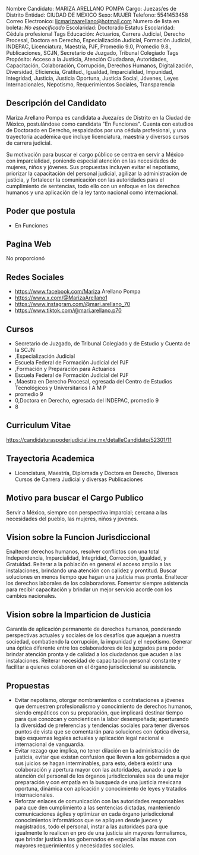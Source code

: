 Nombre Candidato: MARIZA ARELLANO POMPA
Cargo: Juezas/es de Distrito
Entidad: CIUDAD DE MEXICO
Sexo: MUJER
Telefono: 5541453458
Correo Electronico: licmarizaarellano@hotmail.com
Numero de lista en boleta: *No especificado*
Escolaridad: Doctorado
Estatus Escolaridad: Cédula profesional
Tags Educación: Actuarios, Carrera Judicial, Derecho Procesal, Doctora en Derecho, Especialización Judicial, Formación Judicial, INDEPAC, Licenciatura, Maestría, PJF, Promedio 9.0, Promedio 9.8., Publicaciones, SCJN, Secretario de Juzgado, Tribunal Colegiado
Tags Propósito: Acceso a la Justicia, Atención Ciudadana, Autoridades, Capacitación, Colaboración, Corrupción, Derechos Humanos, Digitalización, Diversidad, Eficiencia, Gratitud., Igualdad, Imparcialidad, Impunidad, Integridad, Justicia, Justicia Oportuna, Justicia Social, Jóvenes, Leyes Internacionales, Nepotismo, Requerimientos Sociales, Transparencia


## Descripción del Candidato 

Mariza Arellano Pompa es candidata a Jueza/es de Distrito en la Ciudad de México, postulándose como candidata "En Funciones". Cuenta con estudios de Doctorado en Derecho, respaldados por una cédula profesional, y una trayectoria académica que incluye licenciatura, maestría y diversos cursos de carrera judicial.

Su motivación para buscar el cargo público se centra en servir a México con imparcialidad, poniendo especial atención en las necesidades de mujeres, niños y jóvenes. Sus propuestas incluyen evitar el nepotismo, priorizar la capacitación del personal judicial, agilizar la administración de justicia, y fortalecer la comunicación con las autoridades para el cumplimiento de sentencias, todo ello con un enfoque en los derechos humanos y una aplicación de la ley tanto nacional como internacional.


## Poder que postula

- En Funciones


## Pagina Web

No proporcionó


## Redes Sociales

- https://www.facebook.com/Mariza Arellano Pompa
- https://www.x.com/@MarizaArellano1
- https://www.instagram.com/@mari.arellano_70
- https://www.tiktok.com/@mari.arellano.p70


## Cursos

- Secretario de Juzgado, de Tribunal Colegiado y de Estudio y Cuenta de la SCJN
- ,Especialización Judicial
- Escuela Federal de Formación Judicial del PJF
- ,Formación y Preparación para Actuarios
- Escuela Federal de Formación Judicial del PJF
- ,Maestra en Derecho Procesal, egresada del Centro de Estudios Tecnológicos y Universitarios I A M P
- promedio 9
- 0,Doctora en Derecho, egresada del INDEPAC, promedio 9
- 8


## Curriculum Vitae

https://candidaturaspoderjudicial.ine.mx/detalleCandidato/52301/11


## Trayectoria Academica

- Licenciatura, Maestría, Diplomada y Doctora en Derecho, Diversos Cursos de Carrera Judicial y diversas Publicaciones


## Motivo para buscar el Cargo Publico

Servir a México, siempre con perspectiva imparcial; cercana a las necesidades del pueblo, las mujeres, niños y jovenes.


## Vision sobre la Funcion Jurisdiccional

Enaltecer derechos humanos, resolver conflictos con una total Independencia, Imparcialidad, Integridad, Corrección, Igualdad, y Gratuidad. Reiterar a la población en general el acceso amplio a las instalaciones, brindando una atención con calidez y prontitud. Buscar soluciones en menos tiempo que hagan una justicia mas pronta. Enaltecer los derechos laborales de los colaboradores. Fomentar siempre asistencia para recibir capacitación y brindar un mejor servicio acorde con los cambios nacionales.


## Vision sobre la Imparticion de Justicia

Garantía de aplicación permanente de derechos humanos, ponderando perspectivas actuales y sociales de los desafíos que aquejan a nuestra sociedad, combatiendo la corrupción, la impunidad y el nepotismo. Generar una óptica diferente entre los colaboradores de los juzgados para poder brindar atención pronta y de calidad a los ciudadanos que acuden a las instalaciones. Reiterar necesidad de capacitación personal constante y facilitar a quienes colaboren en el órgano jurisdiccional su asistencia.


## Propuestas

- Evitar nepotismo, otorgar nombramientos o contrataciones a jóvenes que demuestren profesionalismo y conocimiento de derechos humanos, siendo empáticos con su preparación, que implicará destinar tiempo para que conozcan y concienticen la labor desempeñada; aperturando la diversidad de preferencias y tendencias sociales para tener diversos puntos de vista que se comentarán para soluciones con óptica diversa, bajo esquemas legales actuales y aplicación legal nacional e internacional de vanguardia.
- Evitar rezago que implica, no tener dilación en la administración de justicia, evitar que existan confusion que lleven a los gobernados a que sus juicios se hagan interminables, para esto, deberá existir una colaboración y apertura mayor con las autoridades, aunado a que la atención del personal de los órganos jurisdiccionales sea de una mejor preparación y con empatía en la busqueda de una justicia mexicana oportuna, dinámica con aplicación y conocimiento de leyes y tratados internacionales.
- Reforzar enlaces de comunicación con las autoridades responsables para que den cumplimiento a las sentencias dictadas, manteniendo comunicaciones ágiles y optimizar en cada órgano jurisdiccional conocimientos informáticos que se apliquen desde jueces y magistrados, todo el personal, instar a las autoridaes para que igualmente lo realicen en pro de una justicia sin mayores formalismos, que brindar justicia a los gobernados en especial a las masas con mayores requerimientos y necesidades sociales.

